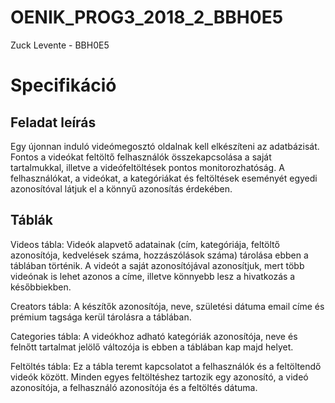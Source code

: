 # OENIK_PROG3_2018_2_BBH0E5

Zuck Levente - BBH0E5

# Specifikáció

## Feladat leírás

Egy újonnan induló videómegosztó oldalnak kell elkészíteni az adatbázisát. Fontos a videókat feltöltő felhasználók összekapcsolása a saját tartalmukkal, illetve a videófeltöltések pontos monitorozhatóság. A felhasználókat, a videókat, a kategóriákat és feltöltések eseményét egyedi azonosítóval látjuk el a könnyű azonosítás érdekében.

## Táblák

Videos tábla: Videók alapvető adatainak (cím, kategóriája, feltöltő azonosítója, kedvelések száma, hozzászólások száma) tárolása ebben a táblában történik. A videót a saját azonosítójával azonosítjuk, mert több videónak is lehet azonos a címe, illetve könnyebb lesz a hivatkozás a későbbiekben.

Creators tábla: A készítők azonosítója, neve, születési dátuma email címe és prémium tagsága kerül tárolásra a táblában. 

Categories tábla: A videókhoz adható kategóriák azonosítója, neve és felnőtt tartalmat jelölő változója is ebben a táblában kap majd helyet.

Feltöltés tábla: Ez a tábla teremt kapcsolatot a felhasználók és a feltöltendő videók között. Minden egyes feltöltéshez tartozik egy azonosító, a videó azonosítója, a felhasználó azonosítója és a feltöltés dátuma.
